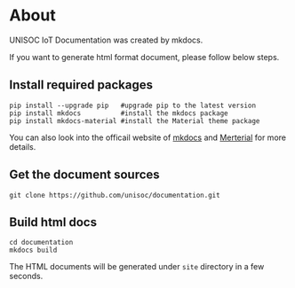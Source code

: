 # About

UNISOC IoT Documentation was created by mkdocs.

If you want to generate html format document, please follow below steps.

## Install required packages

	pip install --upgrade pip	#upgrade pip to the latest version
	pip install mkdocs			#install the mkdocs package
	pip install mkdocs-material	#install the Material theme package

You can also look into the officail website of [mkdocs](https://www.mkdocs.org/) and [Merterial](https://squidfunk.github.io/mkdocs-material) for more details.

## Get the document sources

	git clone https://github.com/unisoc/documentation.git

## Build html docs

	cd documentation
	mkdocs build

The HTML documents will be generated under `site` directory in a few seconds.
